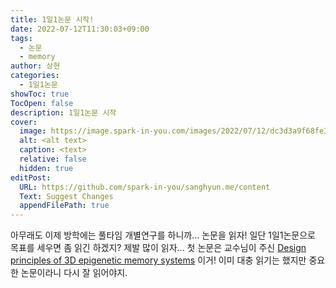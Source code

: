 ```yaml
---
title: 1일1논문 시작!
date: 2022-07-12T11:30:03+09:00
tags:
  - 논문
  - memory
author: 상현
categories:
  - 1일1논문
showToc: true
TocOpen: false
description: 1일1논문 시작
cover:
  image: https://image.spark-in-you.com/images/2022/07/12/dc3d3a9f68fe3fb408a01dd6e38a250e.jpg
  alt: <alt text>
  caption: <text>
  relative: false
  hidden: true
editPost:
  URL: https://github.com/spark-in-you/sanghyun.me/content
  Text: Suggest Changes
  appendFilePath: true
---
```

아무래도 이제 방학에는 풀타임 개별연구를 하니까... 논문을 읽자!
일단 1일1논문으로 목표를 세우면 좀 읽긴 하겠지? 제발 많이 읽자...
첫 논문은 교수님이 주신 [Design principles of 3D epigenetic memory systems](https://www.science.org/doi/full/10.1126/science.adg3053?casa_token=YjTAPOzT9aMAAAAA:HMTPTifQXuGB0-WvJNfaV_r840lQ81HFFGMsW0ujJmk3Ns2lDc19DsPiO93N8-SS1FBfJANATyHlc4R6) 이거!
이미 대충 읽기는 했지만 중요한 논문이라니 다시 잘 읽어야지.